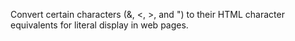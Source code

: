 Convert certain characters (&, <, >, and ") to their HTML character equivalents for literal display in web pages.
